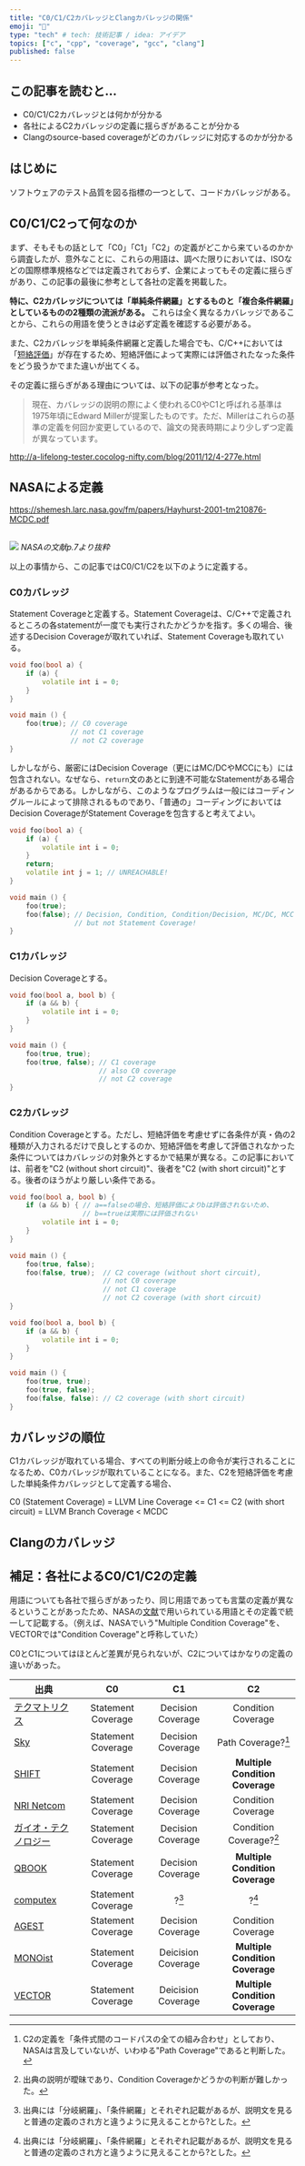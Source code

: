 ```yaml
---
title: "C0/C1/C2カバレッジとClangカバレッジの関係"
emoji: "🙆"
type: "tech" # tech: 技術記事 / idea: アイデア
topics: ["c", "cpp", "coverage", "gcc", "clang"]
published: false
---
```


## この記事を読むと…

- C0/C1/C2カバレッジとは何かが分かる
- 各社によるC2カバレッジの定義に揺らぎがあることが分かる
- Clangのsource-based coverageがどのカバレッジに対応するのかが分かる

## はじめに

ソフトウェアのテスト品質を図る指標の一つとして、コードカバレッジがある。

## C0/C1/C2って何なのか

まず、そもそもの話として「C0」「C1」「C2」の定義がどこから来ているのかから調査したが、意外なことに、これらの用語は、調べた限りにおいては、ISOなどの国際標準規格などでは定義されておらず、企業によってもその定義に揺らぎがあり、この記事の最後に参考として各社の定義を掲載した。

**特に、C2カバレッジについては「単純条件網羅」とするものと「複合条件網羅」としているものの2種類の流派がある。** これらは全く異なるカバレッジであることから、これらの用語を使うときは必ず定義を確認する必要がある。

また、C2カバレッジを単純条件網羅と定義した場合でも、C/C++においては「[短絡評価](https://ja.wikibooks.org/wiki/%E3%83%97%E3%83%AD%E3%82%B0%E3%83%A9%E3%83%9F%E3%83%B3%E3%82%B0/%E7%9F%AD%E7%B5%A1%E8%A9%95%E4%BE%A1#:~:text=%E7%9F%AD%E7%B5%A1%E8%A9%95%E4%BE%A1%EF%BC%88Short%2DCircuit%20Evaluation,%E6%80%A7%E3%82%92%E5%90%91%E4%B8%8A%E3%81%95%E3%81%9B%E3%81%BE%E3%81%99%E3%80%82)」が存在するため、短絡評価によって実際には評価されたなった条件をどう扱うかでまた違いが出てくる。

その定義に揺らぎがある理由については、以下の記事が参考となった。

> 現在、カバレッジの説明の際によく使われるC0やC1と呼ばれる基準は1975年頃にEdward Millerが提案したものです。ただ、Millerはこれらの基準の定義を何回か変更しているので、論文の発表時期により少しずつ定義が異なっています。

http://a-lifelong-tester.cocolog-nifty.com/blog/2011/12/4-277e.html

## NASAによる定義

https://shemesh.larc.nasa.gov/fm/papers/Hayhurst-2001-tm210876-MCDC.pdf



##

![](/images/various-coverage/image.png)
*NASAの文献p.7より抜粋*





以上の事情から、この記事ではC0/C1/C2を以下のように定義する。

### C0カバレッジ

Statement Coverageと定義する。Statement Coverageは、C/C++で定義されるところの各statementが一度でも実行されたかどうかを指す。多くの場合、後述するDecision Coverageが取れていれば、Statement Coverageも取れている。

```cpp
void foo(bool a) {
    if (a) {
        volatile int i = 0;
    }
}

void main () {
    foo(true); // C0 coverage
               // not C1 coverage
               // not C2 coverage
}
```

しかしながら、厳密にはDecision Coverage（更にはMC/DCやMCCにも）には包含されない。なぜなら、`return`文のあとに到達不可能なStatementがある場合があるからである。しかしながら、このようなプログラムは一般にはコーディングルールによって排除されるものであり、「普通の」コーディングにおいてはDecision CoverageがStatement Coverageを包含すると考えてよい。

```cpp
void foo(bool a) {
    if (a) {
        volatile int i = 0;
    }
    return;
    volatile int j = 1; // UNREACHABLE!
}

void main () {
    foo(true);
    foo(false); // Decision, Condition, Condition/Decision, MC/DC, MCC coverage
                // but not Statement Coverage!
}

```


### C1カバレッジ

Decision Coverageとする。

```cpp
void foo(bool a, bool b) {
    if (a && b) {
        volatile int i = 0;
    }
}

void main () {
    foo(true, true);
    foo(true, false); // C1 coverage
                      // also C0 coverage
                      // not C2 coverage
}
```

### C2カバレッジ

Condition Coverageとする。ただし、短絡評価を考慮せずに各条件が真・偽の2種類が入力されるだけで良しとするのか、短絡評価を考慮して評価されなかった条件についてはカバレッジの対象外とするかで結果が異なる。この記事においては、前者を"C2 (without short circuit)"、後者を"C2 (with short circuit)"とする。後者のほうがより厳しい条件である。

```cpp
void foo(bool a, bool b) {
    if (a && b) { // a==falseの場合、短絡評価によりbは評価されないため、
                  // b==trueは実際には評価されない
        volatile int i = 0;
    }
}

void main () {
    foo(true, false);
    foo(false, true);  // C2 coverage (without short circuit),
                       // not C0 coverage
                       // not C1 coverage
                       // not C2 coverage (with short circuit)
}
```

```cpp
void foo(bool a, bool b) {
    if (a && b) {
        volatile int i = 0;
    }
}

void main () {
    foo(true, true);
    foo(true, false);
    foo(false, false): // C2 coverage (with short circuit)
}
```

## カバレッジの順位

C1カバレッジが取れている場合、すべての判断分岐上の命令が実行されることになるため、C0カバレッジが取れていることになる。また、C2を短絡評価を考慮した単純条件カバレッジとして定義する場合、

C0 (Statement Coverage) = LLVM Line Coverage <= C1 <= C2 (with short circuit) = LLVM Branch Coverage < MCDC

## Clangのカバレッジ



## 補足：各社によるC0/C1/C2の定義

用語についても各社で揺らぎがあったり、同じ用語であっても言葉の定義が異なるということがあったため、NASAの[文献](https://shemesh.larc.nasa.gov/fm/papers/Hayhurst-2001-tm210876-MCDC.pdf)で用いられている用語とその定義で統一して記載する。（例えば、NASAでいう"Multiple Condition Coverage"を、VECTORでは"Condition Coverage"と呼称していた）

C0とC1についてはほとんど差異が見られないが、C2についてはかなりの定義の違いがあった。

| 出典 | C0 | C1 | C2 |
| - | :-: | :-: | :-: |
| [テクマトリクス](https://www.techmatrix.co.jp/t/quality/coverage.html) | Statement Coverage | Decision Coverage | Condition Coverage |
| [Sky](https://www.skygroup.jp/tech-blog/article/610/) | Statement Coverage | Decision Coverage | Path Coverage?[^sky] |
| [SHIFT](https://service.shiftinc.jp/column/4547/) | Statement Coverage | Decision Coverage | **Multiple Condition Coverage** |
| [NRI Netcom](https://tech.nri-net.com/entry/coverage_c0_c1_c2_mcc) | Statement Coverage | Decision Coverage | Condition Coverage |
| [ガイオ・テクノロジー](https://www.gaio.co.jp/gaioclub/glossary_blog05/#col02-1) | Statement Coverage | Decision Coverage | Condition Coverage?[^gaio] |
| [QBOOK](https://www.qbook.jp/column/632.html) | Statement Coverage | Decision Coverage | **Multiple Condition Coverage** |
| [computex](https://www.computex.co.jp/products/technology/coverage/index.htm) | Statement Coverage | ?[^computex] | ?[^computex] |
| [AGEST](https://agest.co.jp/column/2021-09-24/) | Statement Coverage | Decision Coverage | Condition Coverage |
| [MONOist](https://monoist.itmedia.co.jp/mn/articles/1610/20/news009.html) | Statement Coverage | Deicision Coverage | **Multiple Condition Coverage** |
| [VECTOR](https://www.vector.com/jp/ja/know-how/vj-columns/vj-software-testing/vj-columns220330/#c289232) | Statement Coverage  | Deicision Coverage | **Multiple Condition Coverage** |

[^sky]: C2の定義を「条件式間のコードパスの全ての組み合わせ」としており、NASAは言及していないが、いわゆる"Path Coverage"であると判断した。

[^gaio]: 出典の説明が曖昧であり、Condition Coverageかどうかの判断が難しかった。

[^computex]: 出典には「分岐網羅」、「条件網羅」とそれぞれ記載があるが、説明文を見ると普通の定義のされ方と違うように見えることから?とした。
